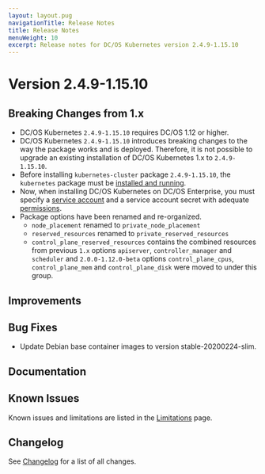 ```yaml
---
layout: layout.pug
navigationTitle: Release Notes
title: Release Notes
menuWeight: 10
excerpt: Release notes for DC/OS Kubernetes version 2.4.9-1.15.10
---
```


<!-- This source repo for this topic is https://github.com/mesosphere/dcos-kubernetes-cluster -->

# Version 2.4.9-1.15.10

## Breaking Changes from 1.x

* DC/OS Kubernetes `2.4.9-1.15.10` requires DC/OS 1.12 or higher.
* DC/OS Kubernetes `2.4.9-1.15.10` introduces breaking changes to the way the package works and is deployed.
  Therefore, it is not possible to upgrade an existing installation of DC/OS Kubernetes 1.x to `2.4.9-1.15.10`.
* Before installing `kubernetes-cluster` package `2.4.9-1.15.10`, the `kubernetes` package must be [installed and running](/mesosphere/dcos/services/kubernetes/2.4.9-1.15.10/getting-started/installing-mke/).
* Now, when installing DC/OS Kubernetes on DC/OS Enterprise, you must specify a [service account](/mesosphere/dcos/1.12/security/ent/service-auth/) and a service account secret with adequate [permissions](/mesosphere/dcos/1.12/security/ent/perms-reference/).
* Package options have been renamed and re-organized.
  * `node_placement` renamed to `private_node_placement`
  * `reserved_resources` renamed to `private_reserved_resources`
  * `control_plane_reserved_resources` contains the combined resources from previous `1.x` options `apiserver`, `controller_manager` and `scheduler` and `2.0.0-1.12.0-beta` options `control_plane_cpus`, `control_plane_mem` and `control_plane_disk` were moved to under this group.

## Improvements

## Bug Fixes

* Update Debian base container images to version stable-20200224-slim.

## Documentation

## Known Issues

Known issues and limitations are listed in the [Limitations](/mesosphere/dcos/services/kubernetes/2.4.9-1.15.10/limitations/) page.

## Changelog

See [Changelog](/mesosphere/dcos/services/kubernetes/2.4.9-1.15.10/changelog) for a list of all changes.
